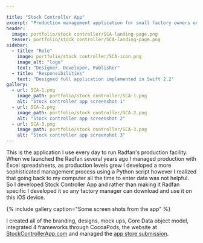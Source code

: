 ```yaml
---

title: "Stock Controller App"
excerpt: "Production management application for small factory owners on iOS"
header:
  image: portfolio/stock controller/SCA-landing-page.png
  teaser: portfolio/stock controller/SCA-landing-page.png
sidebar:
  - title: "Role"
    image: portfolio/stock controller/SCA-icon.png
    image_alt: "logo"
    text: "Designer, Developer, Publisher"
  - title: "Responsibilities"
    text: "Designed full application implemented in Swift 2.2"
gallery:
  - url: SCA-1.png
    image_path: portfolio/stock controller/SCA-1.png
    alt: "Stock controller app screenshot 1"
  - url: SCA-2.png
    image_path: portfolio/stock controller/SCA-2.png
    alt: "Stock controller app screenshot 2"
  - url: SCA-3.png
    image_path: portfolio/stock controller/SCA-3.png
    alt: "Stock controller app screenshot 3"
---
```


This is the application I use every day to run Radfan's production facility. When we launched the Radfan several years ago I managed production with Excel spreadsheets, as production levels grew I developed a more sophisticated management process using a Python script however I realized that going back to my computer all the time to enter data was not helpful. So I developed Stock Controller App and rather than making it Radfan specific I developed it so any factory manager can download and use it on this iOS device.

{% include gallery caption="Some screen shots from the app" %}

I created all of the branding, designs, mock ups, Core Data object model, integrated 4 frameworks through CocoaPods, the website at [StockControllerApp.com](http://www.stockcontrollerapp.com) and managed the <a href="https://itunes.apple.com/gb/app/stock-controller/id1132539298?mt=8">app store submission</a>.
